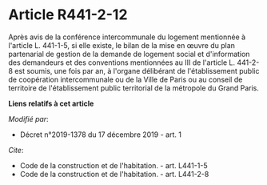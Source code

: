 # Article R441-2-12

Après avis de la conférence intercommunale du logement mentionnée à l'article L. 441-1-5, si elle existe, le bilan de la mise
en œuvre du plan partenarial de gestion de la demande de logement social et d'information des demandeurs et des conventions
mentionnées au III de l'article L. 441-2-8 est soumis, une fois par an, à l'organe délibérant de l'établissement public de
coopération intercommunale ou de la Ville de Paris ou au conseil de territoire de l'établissement public territorial de la
métropole du Grand Paris.

**Liens relatifs à cet article**

_Modifié par_:

  - Décret n°2019-1378 du 17 décembre 2019 - art. 1

_Cite_:

  - Code de la construction et de l'habitation. - art. L441-1-5
  - Code de la construction et de l'habitation. - art. L441-2-8
